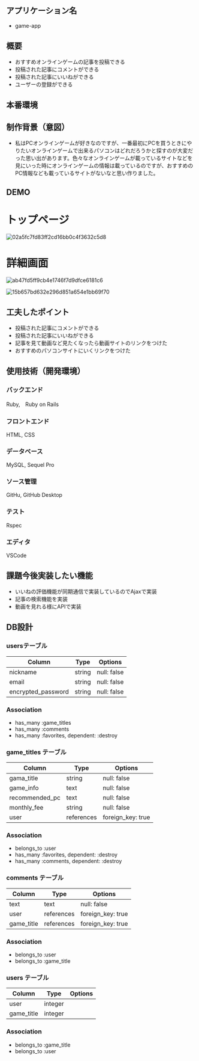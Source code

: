 ## アプリケーション名
- game-app


## 概要
- おすすめオンラインゲームの記事を投稿できる
- 投稿された記事にコメントができる
- 投稿された記事にいいねができる
- ユーザーの登録ができる

## 本番環境


## 制作背景（意図）
- 私はPCオンラインゲームが好きなのですが、一番最初にPCを買うときにやりたいオンラインゲームで出来るパソコンはどれだろうかと探すのが大変だった思い出があります。色々なオンラインゲームが載っているサイトなどを見にいった時にオンラインゲームの情報は載っているのですが、おすすめのPC情報なども載っているサイトがないなと思い作りました。

## DEMO
# トップページ
![02a5fc7fd83ff2cd16bb0c4f3632c5d8](https://user-images.githubusercontent.com/77143892/109898118-0cd48800-7cd7-11eb-9b61-eb38c3823f20.jpg)

# 詳細画面
![ab47fd5ff9cb4e1746f7d9dfce6181c6](https://user-images.githubusercontent.com/77143892/109898879-48238680-7cd8-11eb-8ab9-d99db6c40f94.jpg)

![15b657bd632e296d851a654e1bb69f70](https://user-images.githubusercontent.com/77143892/109899713-9dac6300-7cd9-11eb-8cb0-31d7f682a021.png)



## 工夫したポイント
- 投稿された記事にコメントができる
- 投稿された記事にいいねができる
- 記事を見て動画など見たくなったら動画サイトのリンクをつけた
- おすすめのパソコンサイトにいくリンクをつけた

## 使用技術（開発環境）

### バックエンド
Ruby,　Ruby on Rails

### フロントエンド
HTML, CSS

### データベース
MySQL, Sequel Pro

### ソース管理
GitHu, GitHub Desktop

### テスト
Rspec

### エディタ
VSCode

## 課題今後実装したい機能
- いいねの評価機能が同期通信で実装しているのでAjaxで実装
- 記事の検索機能を実装
- 動画を見れる様にAPIで実装
 
## DB設計

### usersテーブル

| Column                 |Type     |Options                    |
|------------------------|---------|---------------------------|
| nickname               | string  | null: false               |
| email                  | string  | null: false               |
| encrypted_password     | string  | null: false               |

### Association
- has_many :game_titles
- has_many :comments
- has_many :favorites, dependent: :destroy


### game_titles テーブル

| Column                 |Type         |Options                    |
|------------------------|-------------|---------------------------|
| gama_title             | string      | null: false               |
| game_info              | text        | null: false               |
| recommended_pc         | text        | null: false               |
| monthly_fee            | string      | null: false               |
| user                   | references  | foreign_key: true         |


### Association
- belongs_to :user
- has_many :favorites, dependent: :destroy
- has_many :comments, dependent: :destroy
  
  
### comments テーブル

| Column                 |Type         |Options                    |
|------------------------|-------------|---------------------------|
| text                   | text        | null: false               |
| user                   | references  | foreign_key: true         |
| game_title             | references  | foreign_key: true         |


### Association
- belongs_to :user
- belongs_to :game_title


### users テーブル

| Column                 |Type     |Options                    |
|------------------------|---------|---------------------------|
| user                   | integer |                           |
| game_title             | integer |                           |



### Association
- belongs_to :game_title
- belongs_to :user
